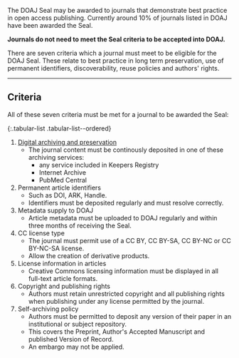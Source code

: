 The DOAJ Seal may be awarded to journals that demonstrate best practice in open access publishing. Currently around 10% of journals listed in DOAJ have been awarded the Seal.

**Journals do not need to meet the Seal criteria to be accepted into DOAJ.**

There are seven criteria which a journal must meet to be eligible for the DOAJ Seal. These relate to best practice in long term preservation, use of permanent identifiers, discoverability, reuse policies and authors' rights.

---

## Criteria

All of these seven criteria must be met for a journal to be awarded the Seal:

{:.tabular-list .tabular-list--ordered}
1. [Digital archiving and preservation](https://blog.doaj.org/2015/01/28/applications-a-note-about-archiving-and-preservation/)
    - The journal content must be continously deposited in one of these archiving services:
        - any service included in Keepers Registry
        - Internet Archive
        - PubMed Central
2. Permanent article identifiers
    - Such as DOI, ARK, Handle.
    - Identifiers must be deposited regularly and must resolve correctly.
3. Metadata supply to DOAJ
    - Article metadata must be uploaded to DOAJ regularly and within three months of receiving the Seal.
4. CC license type
    - The journal must permit use of a CC BY, CC BY-SA, CC BY-NC or CC BY-NC-SA license.
    - Allow the creation of derivative products.
5. License information in articles
    - Creative Commons licensing information must be displayed in all full-text article formats.
6. Copyright and publishing rights
    -  Authors must retain unrestricted copyright and all publishing rights when publishing under any license permitted by the journal.
7. Self-archiving policy
    - Authors must be permitted to deposit any version of their paper in an institutional or subject repository.
    - This covers the Preprint, Author's Accepted Manuscript and published Version of Record.
    - An embargo may not be applied.
